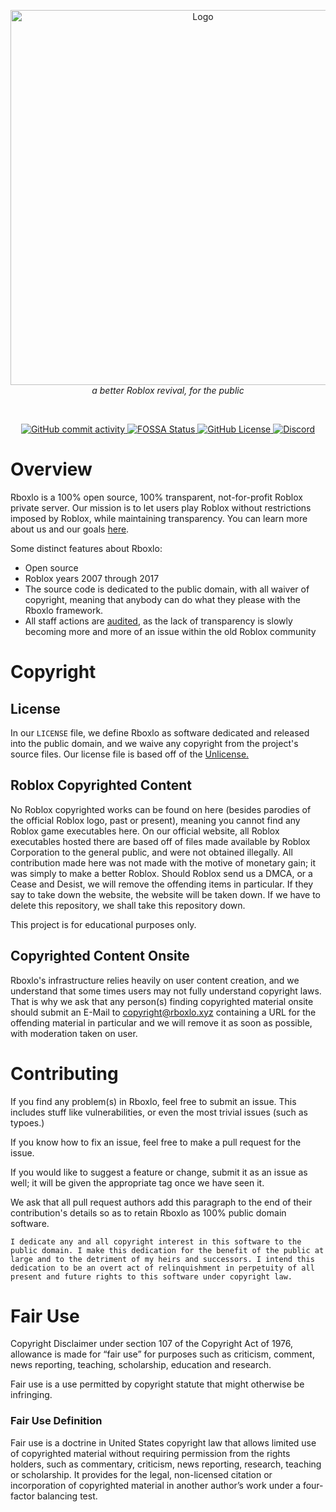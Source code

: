 <p align="center">
<img src="https://github.com/lighterlightbulb/Rboxlo/raw/master/assets/logos/slideshow.gif" alt="Logo" width="600">
<br>
<i>a better Roblox revival, for the public </i>
</p>
<br>
<p align="center">

<a href="https://github.com/lighterlightbulb/Rboxlo/commits/master">
	<img src="https://img.shields.io/github/commit-activity/m/lighterlightbulb/Rboxlo" alt="GitHub commit activity">
</a>

<a href="https://app.fossa.io/projects/git%2Bgithub.com%2Flighterlightbulb%2FRboxlo?ref=badge_shield">
	<img src="https://app.fossa.io/api/projects/git%2Bgithub.com%2Flighterlightbulb%2FRboxlo.svg?type=shield" alt="FOSSA Status">
</a>

<a href="https://github.com/lighterlightbulb/Rboxlo/blob/master/LICENSE">
	<img src="https://img.shields.io/github/license/lighterlightbulb/Rboxlo" alt="GitHub License">
</a>

<a href="https://discordapp.com/widget?id=697904229372788807">
	<img src="https://img.shields.io/discord/697904229372788807?logo=discord" alt="Discord">
</a>

</p>

# Overview

Rboxlo is a 100% open source, 100% transparent, not-for-profit Roblox private server. Our mission is to let users play Roblox without restrictions imposed by Roblox, while maintaining transparency. You can learn more about us and our goals [here](https://www.rboxlo.xyz/about/mission).

Some distinct features about Rboxlo:
 - Open source
 - Roblox years 2007 through 2017
 - The source code is dedicated to the public domain, with all waiver of copyright, meaning that anybody can do what they please with the Rboxlo framework.
 - All staff actions are [audited](https://www.rboxlo.xyz/audits/), as the lack of transparency is slowly becoming more and more of an issue within the old Roblox community

# Copyright

## License
In our `LICENSE` file, we define Rboxlo as software dedicated and released into the public domain, and we waive any copyright from the project's source files. Our license file is based off of the [Unlicense.](https://unlicense.org/)

## Roblox Copyrighted Content
No Roblox copyrighted works can be found on here (besides parodies of the official Roblox logo, past or present), meaning you cannot find any Roblox game executables here. On our official website, all Roblox executables hosted there are based off of files made available by Roblox Corporation to the general public, and were not obtained illegally. All contribution made here was not made with the motive of monetary gain; it was simply to make a better Roblox. Should Roblox send us a DMCA, or a Cease and Desist, we will remove the offending items in particular. If they say to take down the website, the website will be taken down. If we have to delete this repository, we shall take this repository down.

This project is for educational purposes only.

## Copyrighted Content Onsite
Rboxlo's infrastructure relies heavily on user content creation, and we understand that some times users may not fully understand copyright laws. That is why we ask that any person(s) finding copyrighted material onsite should submit an E-Mail to copyright@rboxlo.xyz containing a URL for the offending material in particular and we will remove it as soon as possible, with moderation taken on user.

# Contributing

If you find any problem(s) in Rboxlo, feel free to submit an issue. This includes stuff like vulnerabilities, or even the most trivial issues (such as typoes.)

If you know how to fix an issue, feel free to make a pull request for the issue.

If you would like to suggest a feature or change, submit it as an issue as well; it will be given the appropriate tag once we have seen it.

We ask that all pull request authors add this paragraph to the end of their contribution's details so as to retain Rboxlo as 100% public domain software.

```
I dedicate any and all copyright interest in this software to the
public domain. I make this dedication for the benefit of the public at
large and to the detriment of my heirs and successors. I intend this
dedication to be an overt act of relinquishment in perpetuity of all
present and future rights to this software under copyright law.
```

# Fair Use

Copyright Disclaimer under section 107 of the Copyright Act of 1976, allowance is made for “fair use” for purposes such as criticism, comment, news reporting, teaching, scholarship, education and research.

Fair use is a use permitted by copyright statute that might otherwise be infringing.

### Fair Use Definition

Fair use is a doctrine in United States copyright law that allows limited use of copyrighted material without requiring permission from the rights holders, such as commentary, criticism, news reporting, research, teaching or scholarship. It provides for the legal, non-licensed citation or incorporation of copyrighted material in another author’s work under a four-factor balancing test.
